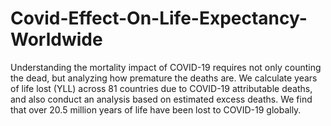 # Covid-Effect-On-Life-Expectancy-Worldwide
Understanding the mortality impact of COVID-19 requires not only counting the dead, but analyzing how premature the deaths are. We calculate years of life lost (YLL) across 81 countries due to COVID-19 attributable deaths, and also conduct an analysis based on estimated excess deaths. We find that over 20.5 million years of life have been lost to COVID-19 globally.
